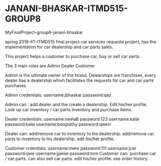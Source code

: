 # JANANI-BHASKAR-ITMD515-GROUP8
MyFinalProject-group8-janani-bhaskar

spring 2018-IIT-ITMD515 final project car services requests project, has the implementation for car dealership and car parts sales.

This project helps a customer to purchase car, buy or sell car parts.

The 3 main roles are Admin Dealer Customer

Admin is the ultimate owner of the brand. Delearships are franchises, every dealer has a dealership whixh facilitates the requests for car and car parts purchases.

Admin credentials: username:jbhaskar password:qaz

Admin can : add dealer and the create a dealership. 
            Edit his/her profile. 
            Look up car inventory / car parts inventory and purchase items.

Dealer credentials: username:neelaB password:123 
                    username:kalai password:kalai 
                    username:boojpathy password:qwerr

Dealer can: add/remove car to inventory to his dealership. 
            add/remove car parts to inventory to his dealership. 
            edit his/her profile.

Customer crdentials: username:mere password:111 username:jcer password:qwe username:jjaime password:tom 
Customer can: purchase car / car parts. can also sell car parts. edit his/her profile. see order history.
